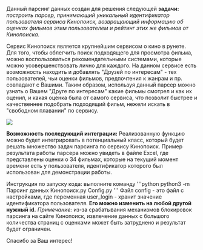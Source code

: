 Данный парсинг данных создан для решения следующей **задачи:**
*построить парсер, принимающий уникальный идентификатор пользователя сервиса Кинопоиск, возвращающий информацию об оценках фильмов этим пользователем и рейтинг этих же фильмов от Кинопоиска.*

Сервис Кинопоиск является крупнейшим сервисом о кино в рунете. Для того, чтобы облегчить поиск подходящего для просмотра фильма, можно воспользоваться рекомендательными системами, которые можно усовершенствовать лично для каждого. На данном сервисе есть возможность находить и добавлять "Друзей по интересам" - тех пользователей, чьи оценки фильмов, предпочтения к жанрам и пр. совпадают с Вашими. Таким образом, используя данный парсер можно узнать о Вашем "Друге по интересам" какие фильмы смотрел и как их оценил, и какая оценка была от самого сервиса, что позволит быстрее и качественнее подобрать подходящий фильм, нежели искать в "свободном плавании" по сервису.

![](https://drive.google.com/file/d/1CCljU3mSW53yjZw4_3gdjScZVa3nCT9f/view?usp=drive_link)

 **Возможность последующий интеграции:**
 Реализованную функцию можно будет интегрировать в потенциальный класс, который будет решать множество задач парсинга по сервису Кинопоиск.
 Пример результата работы парсера можно увидеть в файле Excel, где представлены оценки о 34 фильмах, которые на текущий момент времени есть у пользователя, идентификатор которого был использован для демонстрации работы.

 Инструкция по запуску кода:
  выполните команду
 '''python
 python3 -m Парсинг данных Кинопоиск.py Config.py
 '''
 Файл config - это файл с настройками, где переменная user_login - хранит значение идентификатора пользователя. **Его можно изменить на любой другой нужный id.**
 *Примечание:* из-за срабатывания механизмов блокировок парсинга на сайте Кинопоиск, извлечение данных с большого количества страниц с оценками может быть затруднено и результат будет ограничен.

 Cпасибо за Ваш интерес!
